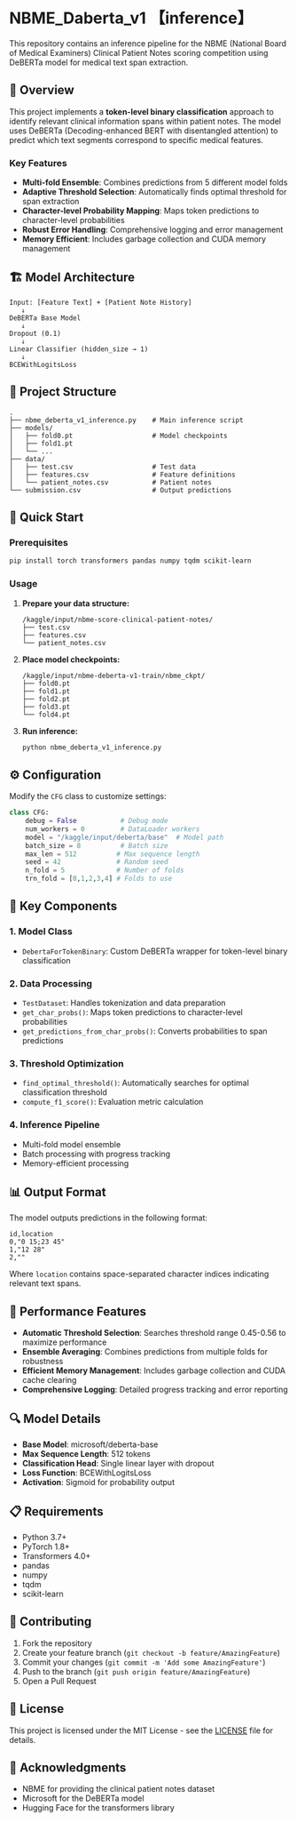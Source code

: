 # NBME_Daberta_v1 【inference】

This repository contains an inference pipeline for the NBME (National Board of Medical Examiners) Clinical Patient Notes scoring competition using DeBERTa model for medical text span extraction.

## 🎯 Overview

This project implements a **token-level binary classification** approach to identify relevant clinical information spans within patient notes. The model uses DeBERTa (Decoding-enhanced BERT with disentangled attention) to predict which text segments correspond to specific medical features.

### Key Features

- **Multi-fold Ensemble**: Combines predictions from 5 different model folds
- **Adaptive Threshold Selection**: Automatically finds optimal threshold for span extraction
- **Character-level Probability Mapping**: Maps token predictions to character-level probabilities
- **Robust Error Handling**: Comprehensive logging and error management
- **Memory Efficient**: Includes garbage collection and CUDA memory management

## 🏗️ Model Architecture

```
Input: [Feature Text] + [Patient Note History]
   ↓
DeBERTa Base Model
   ↓
Dropout (0.1)
   ↓
Linear Classifier (hidden_size → 1)
   ↓
BCEWithLogitsLoss
```

## 📁 Project Structure

```
.
├── nbme_deberta_v1_inference.py    # Main inference script
├── models/
│   ├── fold0.pt                    # Model checkpoints
│   ├── fold1.pt
│   └── ...
├── data/
│   ├── test.csv                    # Test data
│   ├── features.csv                # Feature definitions
│   └── patient_notes.csv           # Patient notes
└── submission.csv                  # Output predictions
```

## 🚀 Quick Start

### Prerequisites

```bash
pip install torch transformers pandas numpy tqdm scikit-learn
```

### Usage

1. **Prepare your data structure:**
   ```
   /kaggle/input/nbme-score-clinical-patient-notes/
   ├── test.csv
   ├── features.csv
   └── patient_notes.csv
   ```

2. **Place model checkpoints:**
   ```
   /kaggle/input/nbme-deberta-v1-train/nbme_ckpt/
   ├── fold0.pt
   ├── fold1.pt
   ├── fold2.pt
   ├── fold3.pt
   └── fold4.pt
   ```

3. **Run inference:**
   ```bash
   python nbme_deberta_v1_inference.py
   ```

## ⚙️ Configuration

Modify the `CFG` class to customize settings:

```python
class CFG:
    debug = False           # Debug mode
    num_workers = 0         # DataLoader workers
    model = "/kaggle/input/deberta/base"  # Model path
    batch_size = 8          # Batch size
    max_len = 512          # Max sequence length
    seed = 42              # Random seed
    n_fold = 5             # Number of folds
    trn_fold = [0,1,2,3,4] # Folds to use
```

## 🔧 Key Components

### 1. Model Class
- `DebertaForTokenBinary`: Custom DeBERTa wrapper for token-level binary classification

### 2. Data Processing
- `TestDataset`: Handles tokenization and data preparation
- `get_char_probs()`: Maps token predictions to character-level probabilities
- `get_predictions_from_char_probs()`: Converts probabilities to span predictions

### 3. Threshold Optimization
- `find_optimal_threshold()`: Automatically searches for optimal classification threshold
- `compute_f1_score()`: Evaluation metric calculation

### 4. Inference Pipeline
- Multi-fold model ensemble
- Batch processing with progress tracking
- Memory-efficient processing

## 📊 Output Format

The model outputs predictions in the following format:

```csv
id,location
0,"0 15;23 45"
1,"12 28"
2,""
```

Where `location` contains space-separated character indices indicating relevant text spans.

## 🎯 Performance Features

- **Automatic Threshold Selection**: Searches threshold range 0.45-0.56 to maximize performance
- **Ensemble Averaging**: Combines predictions from multiple folds for robustness
- **Efficient Memory Management**: Includes garbage collection and CUDA cache clearing
- **Comprehensive Logging**: Detailed progress tracking and error reporting

## 🔍 Model Details

- **Base Model**: microsoft/deberta-base
- **Max Sequence Length**: 512 tokens
- **Classification Head**: Single linear layer with dropout
- **Loss Function**: BCEWithLogitsLoss
- **Activation**: Sigmoid for probability output

## 📋 Requirements

- Python 3.7+
- PyTorch 1.8+
- Transformers 4.0+
- pandas
- numpy
- tqdm
- scikit-learn

## 🤝 Contributing

1. Fork the repository
2. Create your feature branch (`git checkout -b feature/AmazingFeature`)
3. Commit your changes (`git commit -m 'Add some AmazingFeature'`)
4. Push to the branch (`git push origin feature/AmazingFeature`)
5. Open a Pull Request

## 📝 License

This project is licensed under the MIT License - see the [LICENSE](LICENSE) file for details.

## 🙏 Acknowledgments

- NBME for providing the clinical patient notes dataset
- Microsoft for the DeBERTa model
- Hugging Face for the transformers library
